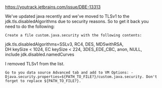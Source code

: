 https://youtrack.jetbrains.com/issue/DBE-13313


We've updated java recently and we've moved to TLSv1 to the jdk.tls.disabledAlgorithms due to security reasons. So to get it back you need to do the following:

    Create a file custom.java.security with the following contents:

jdk.tls.disabledAlgorithms=SSLv3, RC4, DES, MD5withRSA, \
    DH keySize < 1024, EC keySize < 224, 3DES_EDE_CBC, anon, NULL, \
    include jdk.disabled.namedCurves

I removed TLSv1 from the list.

    Go to you data source Advanced tab and add to VM Options: -Djava.security.properties=${PATH_TO_FILE?}/custom.java.security. Don't forget to replace ${PATH_TO_FILE?}.
